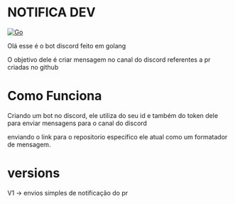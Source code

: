 # NOTIFICA DEV

[![Go](https://github.com/juliofilizzola/bot_discord/actions/workflows/deploy.yml/badge.svg)](https://github.com/juliofilizzola/bot_discord/actions/workflows/deploy.yml)

Olá esse é o bot discord feito em golang

O objetivo dele é criar mensagem no canal do discord referentes a pr criadas no github


# Como Funciona

Criando um bot no discord, ele utiliza do seu id e também do token dele para enviar mensagens para o canal do discord

enviando o link para o repositorio especifico ele atual como um formatador de mensagem.


# versions

V1 -> envios simples de notificação do pr
    
